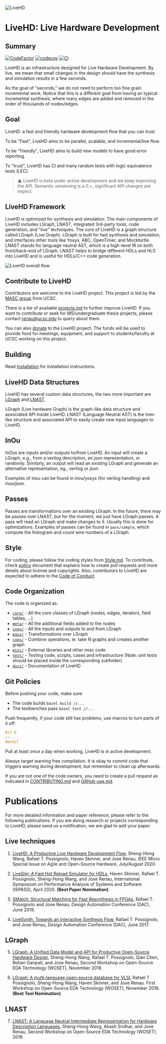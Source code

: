 
![LiveHD](https://masc.soe.ucsc.edu/logos/livehd5.png)

# LiveHD: Live Hardware Development

## Summary

[![CodeFactor](https://www.codefactor.io/repository/github/masc-ucsc/livehd/badge)](https://www.codefactor.io/repository/github/masc-ucsc/livehd)
[![codecov](https://codecov.io/gh/masc-ucsc/livehd/branch/master/graph/badge.svg)](https://codecov.io/gh/masc-ucsc/livehd)
[![CI](https://github.com/masc-ucsc/livehd/actions/workflows/ubuntu.yml/badge.svg)](https://github.com/masc-ucsc/livehd/actions/workflows/ubuntu.yml)

LiveHD is an infrastructure designed for Live Hardware Development. By live, we
mean that small changes in the design should have the synthesis and simulation
results in a few seconds.

As the goal of "seconds," we do not need to perform too fine grain incremental
work. Notice that this is a different goal from having an typical incremental
synthesis, where many edges are added and removed in the order of thousands of
nodes/edges.

## Goal

LiveHD: a fast and friendly hardware development flow that you can trust

To be "Fast", LiveHD aims to be parallel, scalable, and incremental/live flow.

To be "friendly", LiveHD aims to build new models to have good error reporting.

To "trust", LiveHD has CI and many random tests with logic equivalence tests (LEC).

> :warning: LiveHD is beta under active development and we keep improving the
> API. Semantic versioning is a 0.+, significant API changes are expect.


## LiveHD Framework
LiveHD is optimized for synthesis and simulation. The main components of LiveHD
includes LGraph, LNAST, integrated 3rd-party tools, code generation, and "live"
techniques. The core of LiveHD is a graph structure called LGraph (Live Graph).
LGraph is built for fast synthesis and simulation, and interfaces other tools
like Yosys, ABC, OpenTimer, and Mockturtle. LNAST stands for language neutral
AST, which is a high-level IR on both front/back-end of LGraph. LNAST helps to
bridge different HDLs and HLS into LiveHD and is useful for HDLs/C++ code
generation.

![LiveHD overall flow](./docs/livehd.svg)

## Contribute to LiveHD

Contributors are welcome to the LiveHD project. This project is led by the
[MASC group](https://masc.soe.ucsc.edu) from UCSC.

There is a list of available [projects.md](docs/projects.md) to further improve
LiveHD. If you want to contribute or seek for MS/undergraduate thesis projects,
please contact renau@ucsc.edu to query about them.


You can also
[donate](https://secure.ucsc.edu/s/1069/bp18/interior.aspx?sid=1069&gid=1001&pgid=780&cid=1749&dids=1053)
to the LiveHD project. The funds will be used to provide food for meetings,
equipment, and support to students/faculty at UCSC working on this project.

## Building
Read [Installation](./docs/Installation.md) for installation instructions.

## LiveHD Data Structures

LiveHD has several custom data structures, the two more important are
[LGraph](docs/lgraph.md) and [LNAST](https://masc.soe.ucsc.edu/lnast-doc).

LGraph (Live hardware Graph) is the graph-like data structure and associated
API inside LiveHD. LNAST (Language Neutral AST) is the tree-like structure and
associated API to easily create new input languages to LiveHD.

## InOu

InOus are inputs and/or outputs to/from LiveHD. An input will create a LGraph,
e.g., from a verilog description, an json representation, or randomly.
Similarly, an output will read an existing LGraph and generate an alternative
representation, eg., verilog or json.

Examples of inou can be found in inou/yosys (for verilog handling) and inou/json.

## Passes

Passes are transformations over an existing LGraph. In the future, there may be
passes over LNAST, but for the moment, we just have LGraph passes. A pass will
read an LGraph and make changes to it. Usually this is done for optimizations.
Examples of passes can be found in `pass/sample`, which compute the histogram
and count wire numbers of a LGraph.

## Style

For coding, please follow the coding styles from [Style.md](docs/Style.md). To contribute,
check [policy](docs/CONTRIBUTING.md) document that explains how to create pull requests
and more details about license and copyrights. Also, contributors to LiveHD are
expected to adhere to the [Code of Conduct](docs/CODE_OF_CONDUCT.md).

## Code Organization

The code is organized as:

- [`core/`](./core) - All the core classes of LGraph (nodes, edges, iterators, field tables, ...)
- [`meta/`](./meta) - All the additional fields added to the nodes
- [`inou/`](./inou) - All the inputs and outputs to and from LGraph
- [`pass/`](./pass) - Transformations over LGraph
- [`cops/`](./cops) - Combine operations, ie. take N graphs and creates another graph
- [`misc/`](./misc) - External libraries and other misc code
- [`test/`](./test) - Testing code, scripts, cases and infrastructure (Note: unit tests
  should be placed inside the corresponding subfolder)
- [`docs/`](./docs) - Documentation of LiveHD

## Git Policies

Before pushing your code, make sure:

* The code builds `bazel build //...`
* The testbenches pass `bazel test //...`

Push frequently, if your code still has problems, use macros to turn parts of it
off:

```cpp
#if 0
//...
#endif
```

Pull at least once a day when working, LiveHD is in active development.

Always target warning free compilation. It is okay to commit code that triggers
warning during development, but remember to clean up afterwards.

If you are not one of the code owners, you need to create a pull request as
indicated in [CONTRIBUTING.md](docs/CONTRIBUTING.md) and [GitHub-use.md](docs/GitHub-use.md).


# Publications
For more detailed information and paper reference, please refer to
the following publications. If you are doing research or projects corresponding
to LiveHD, please send us a notification, we are glad to add your paper.

## Live techniques
1. [LiveHD: A Productive Live Hardware Development Flow](docs/papers/LiveHD_IEEE_Micro20.pdf), Sheng-Hong Wang, Rafael T. Possignolo, Haven Skinner, and Jose Renau, IEEE Micro Special Issue on Agile and Open-Source Hardware, July/August 2020.


2. [LiveSim: A Fast Hot Reload Simulator for HDLs](docs/papers/LiveSim_ISPASS20.pdf), Haven Skinner, Rafael T. Possignolo, Sheng-Hong Wang, and Jose Renau, International Symposium on Performance Analysis of Systems and Software (ISPASS), April 2020. **(Best Paper Nomination)**

3. [SMatch: Structural Matching for Fast Resynthesis in FPGAs](docs/papers/SMatch_DAC19.pdf), Rafael T.
   Possignolo and Jose Renau, Design Automation Conference (DAC), June 2019.

4. [LiveSynth: Towards an Interactive Synthesis Flow](docs/papers/LiveSynth_DAC17.pdf), Rafael T. Possignolo, and
   Jose Renau, Design Automation Conference (DAC), June 2017.

## LGraph
5. [LGraph: A Unified Data Model and API for Productive Open-Source Hardware Design](docs/papers/LGraph_WOSET19.pdf),
   Sheng-Hong Wang, Rafael T. Possignolo, Qian Chen, Rohan Ganpati, and
   Jose Renau, Second Workshop on Open-Source EDA Technology (WOSET), November 2019.

6. [LGraph: A multi-language open-source database for VLSI](docs/papers/LGraph_WOSET18.pdf), Rafael T. Possignolo,
   Sheng-Hong Wang, Haven Skinner, and Jose Renau. First Workshop on Open-Source
   EDA Technology (WOSET), November 2018. **(Best Tool Nomination)**

## LNAST
7. [LNAST: A Language Neutral Intermediate Representation for Hardware Description Languages](docs/papers/LNAST_WOSET19.pdf), Sheng-Hong Wang, Akash Sridhar, and Jose Renau,
   Second Workshop on Open-Source EDA Technology (WOSET), 2019.


